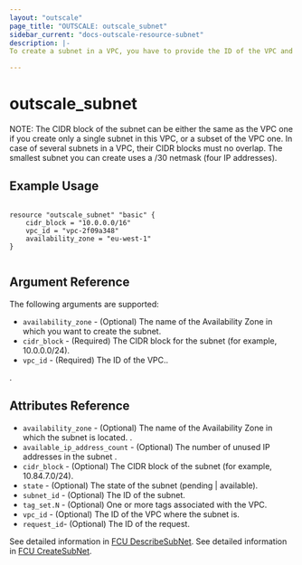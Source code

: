 ```yaml
---
layout: "outscale"
page_title: "OUTSCALE: outscale_subnet"
sidebar_current: "docs-outscale-resource-subnet"
description: |-
To create a subnet in a VPC, you have to provide the ID of the VPC and the CIDR block for the subnet (its network range). Once the subnet is created, you cannot modify its CIDR block.

---
```


# outscale_subnet

NOTE: The CIDR block of the subnet can be either the same as the VPC one if you create only a single subnet in this VPC, or a subset of the VPC one. In case of several subnets in a VPC, their CIDR blocks must no overlap. The smallest subnet you can create uses a /30 netmask (four IP addresses).

## Example Usage

```hcl

resource "outscale_subnet" "basic" {
    cidr_block = "10.0.0.0/16"
    vpc_id = "vpc-2f09a348"
    availability_zone = "eu-west-1"
}


```

## Argument Reference

The following arguments are supported:

* `availability_zone` - (Optional) The name of the Availability Zone in which you want to create the subnet.
* `cidr_block` - (Required) The CIDR block for the subnet (for example, 10.0.0.0/24).
* `vpc_id` - (Required) The ID of the VPC..

.

## Attributes Reference

* `availability_zone` - (Optional) The name of the Availability Zone in which the subnet is located.	.
* `available_ip_address_count` - (Optional) The number of unused IP addresses in the subnet	.
* `cidr_block` - (Optional) The CIDR block of the subnet (for example, 10.84.7.0/24).
* `state` - (Optional) The state of the subnet (pending | available).
* `subnet_id` - (Optional) The ID of the subnet.
* `tag_set.N` - (Optional) One or more tags associated with the VPC.
* `vpc_id` - (Optional) The ID of the VPC where the subnet is.
* `request_id`- (Optional) The ID of the request.

See detailed information in [FCU DescribeSubNet](http://docs.outscale.com/api_fcu/operations/Action_DescribeSubnets_get.html#_api_fcu-action_describesubnets_get).
See detailed information in [FCU CreateSubNet](http://docs.outscale.com/api_fcu/operations/Action_CreateSubnet_get.html#_api_fcu-action_createsubnet_get).
